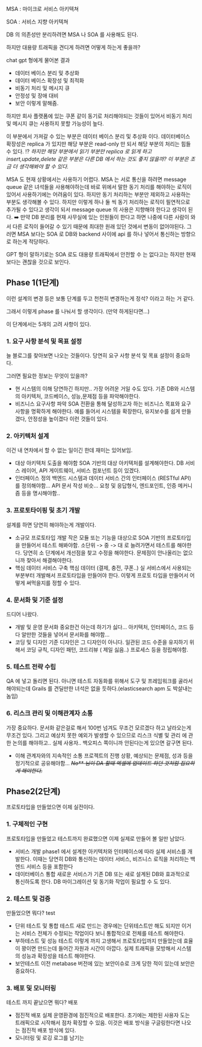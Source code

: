 MSA : 마이크로 서비스 아키텍쳐


SOA : 서비스 지향 아키텍쳐

DB 의 의존성만 분리하려면 MSA 나 SOA 를 사용해도 된다.

하지만 대용량 트래픽을 견디게 하려면 어떻게 하는게 좋을까?

chat gpt 형에게 물어본 결과

* 데이터 베이스 분리 및 추상화
* 데이터 베이스 확장성 및 최적화
* 비동기 처리 및 메시지 큐
* 안정성 및 장애 대비
* 보안
이렇게 말해줌.

하지만 회사 플랫폼에 있는 쿠폰 같이 동기로 처리해야되는 것들이 있어서 비동기 처리 및 메시지 큐는 사용하지 못할 가능성이 높다.

이 부분에서 가져갈 수 있는 부분은 데이터 베이스 분리 및 추상화 이다.
데이터베이스 확장성은 replica 가 있지만 해당 부분은 read-only 만 되서 해당 부분의 처리는 힘들 수 있다.
⁉️ _하지만 해당 부분에서 읽기 부분만 replica 로 읽게 하고 insert,update,delete 같은 부분은 다른 DB 에서 하는 것도 좋지 않을까? 이 부분은 조금 더 생각해봐야 할 수 있다._

MSA 도 현재 상황에서는 사용하기 어렵다. MSA 는 서로 통신을 하려면 message queue 같은 녀석들을 사용해야하는데 바로 위에서 말한 동기 처리를 해야하는 로직이 있어서 사용하기에는 어려움이 있다. 
하지만 동기 처리하는 부분만 제외하고 사용하는 부분도 생각해볼 수 있다. 하지만 이렇게 하나 둘 씩 동기 처리하는 로직이 필연적으로 추가될 수 있다고 생각이 되서 message queue 의 사용은 지향해야 한다고 생각이 된다.
➡️ 만약 DB 분리를 현재 사무실에 있는 인원들이 한다고 하면 나중에 다른 사람이 와서 다른 로직이 들어갈 수 있기 때문에 최대한 원래 있던 것에서 변동이 없어야된다. 그러면 MSA 보다는 SOA 로 DB와 backend 사이에 api 를 하나 넣어서 통신하는 방향으로 하는게 적당하다.

GPT 형이 말하기로는 SOA 로도 대용량 트래픽에서 안전할 수 는 없다고는 하지만 현재 보다는 괜찮을 것으로 보인다.


## Phase 1(1단계)
이런 설계의 변경 등은 보통 단계를 두고 천천히 변경하는게 정석? 이라고 하는 거 같다.

그래서 이렇게 phase  를 나눠서 할 생각이다. (만약 하게된다면...)

이 단계에서는 5개의 고려 사항이 있다.

### 1. 요구 사항 분석 및 목표 설정
늘 블로그를 찾아보면 나오는 것들이다. 당연히 요구 사항 분석 및 목표 설정이 중요하다.

그러면 필요한 정보는 무엇이 있을까?
* 현 시스템의 이해
	당연하긴 하지만.. 가장 어려운 거일 수도 있다. 기존 DB와 시스템의 아키텍처, 코드베이스, 성능,문제점 등을 파악해야한다.
* 비즈니스 요구사항 파악
	SOA 전환을 통해 달성하고자 하는 비즈니스 목표와 요구사항을 명확하게 해야한다.
	예를 들어서 시스템을 확장한다, 유지보수를 쉽게 만들겠다, 안정성을 높이겠다 이런 것들이 있다.


### 2. 아키텍처 설계
이건 내 연차에서 할 수 없는 일이긴 한데 재미는 있어보임.

* 대상 아키텍처 도출을 해야함
	SOA 기반의 대상 아키텍처를 설계해야한다. DB 서비스 레이어, API 게이트웨이, 서비스 컴포넌트 등이 있겠다.
* 인터페이스 정의
	백엔드 시스템과 데이터 서비스 간의 인터페이스 (RESTful API) 를 정의해야함...
	API 문서 작성 비슷...
	요청 및 응답형식, 엔드포인트, 인증 메커니즘 등을 명시해야함..

### 3. 프로토타이핑 및 초기 개발
설계를 하면 당연히 해야하는게 개발이다.

* 소규모 프로토타입 개발
	작은 모듈 또는 기능을 대상으로 SOA 기반의 프로토타입을 만들어서 테스트 해봐야함.
	소단위 -> 중 -> 대 로 늘려가면서 테스트를 해야한다. 당연히 소 단계에서 개선점을 찾고 수정을 해야한다. 문제점이 안나올리는 없으니까 찾아서 해결해야한다.
* 핵심 데이터 서비스 구축
	핵심 데이터 (결제, 충전, 쿠폰..) 실 서비스에서 사용되는 부분부터 개발해서 프로토타입을 만들어야 한다. 이렇게 프로토 타입을 만들어서 어떻게 써먹을지를 정할 수 있다.

### 4. 문서화 및 기준 설정
드디어 나왔다. 
* 개발 및 운영 문서화
	중요한건 아는데 하기가 싫다... 아키텍처, 인터페이스, 코드 등 다 알만한 것들을 넣어서 문서화를 해야함...
* 코딩 및 디자인 기준
	디자인은 그 디자인이 아니다.
	일관된 코드 수준을 유지하기 위해서 코딩 규칙, 디자인 패턴, 코드리뷰 ( 제일 싫음..) 프로세스 등을 정립해야함.

### 5. 테스트 전략 수립
QA 에 넣고 돌리면 된다. 아니면 테스트 자동화를 위해서 도구 및 프레임워크를 골라서 해야되는데 Grails 를 견딜만한 녀석은 없을 듯하다.(elasticsearch apm 도 박살내는 놈임)

### 6. 리스크 관리 및 이해관계자 소통
가장 중요하다. 문서화 같은걸로 해서 100번 넘겨도 무조건 모르겠다 하고 날라오는게 무조건 있다.
그리고 예상치 못한 예외가 발생할 수 있으므로 리스크 식별 및 관리 에 관한 논의를 해야하고..
실제 사용자.. 백오피스 쪽이니까 안된다는게 있으면 갈구면 된다.
* 이해 관계자와의 지속적인 소통
	프로젝트의 진행 상황, 예상되는 문제점, 성과 등을 정기적으로 공유해야함...
	~~_No** 님이 DA 할때 엑셀에 업데이트 하던 것처럼 집요하게 해야한다._~~






## Phase2(2단계)

프로토타입을 만들었으면 이제 실전이다.

### 1. 구체적인 구현
프로토타입을 만들었고 테스트까지 완료했으면 이제 실제로 만들어 볼 일만 남았다.
* 서비스 개발
	phase1 에서 설계한 아키텍처와 인터페이스에 따라 실제 서비스를 개발한다.
	이때는 당연히 DB와 통신하는 데이터 서비스, 비즈니스 로직을 처리하는 백엔드 서비스 등을 포함한다
* 데이터베이스 통합
	새로운 서비스가 기존 DB 또는 새로 설계된 DB와 효과적으로 통신하도록 한다.
	DB 마이그레이션 및 동기화 작업이 필요할 수 도 있다.

### 2. 테스트 및 검증
만들었으면 뭐다? test
* 단위 테스트 및 통합 테스트
	새로 만드는 경우에는 단위테스트만 해도 되지만 이거는 서비스 전체가 수정되는 작업이다 보니 통합적으로 전체를 테스트 해야한다.
* 부하테스트 및 성능 테스트
	이렇게 까지 고생해서 프로토타입까지 만들었는데 효율이 꽝이면 만드는데 들어간 자원과 시간이 아깝다. 실제 트래픽을 모방해서 시스템의 성능과 확장성을 테스트 해야한다.
* 보안테스트
	이전 metabase 버전에 있는 보안이슈로 크게 당한 적이 있는데 보안은 중요하다.

### 3. 배포 및 모니터링
테스트 까지 끝났으면 뭐다? 배포
* 점진적 배포
	실제 운영환경에 점진적으로 배포한다. 초기에는 제한된 사용자 도는 트래픽으로 시작해서 점차 확장할 수 있음. 이것은 배포 방식을 구글링한다면 나오는 점진적 배포 방식에 있다.
* 모니터링 및 로깅
	로그를 남기는



